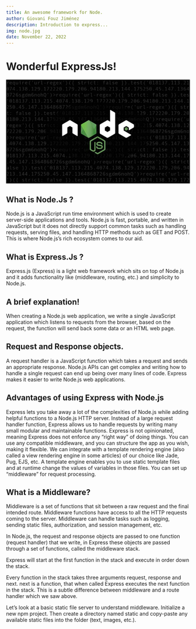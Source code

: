 ```yaml
---
title: An awesome framework for Node.
author: Giovani Fouz Jiménez
description: Introduction to express...
img: node.jpg
date: November 22, 2022
---
```


# Wonderful ExpressJs!

![node wallpaper](/images/node.jpg)

## What is Node.Js ?

Node.js is a JavaScript run time environment which is used to create server-side applications and tools. Node.js is fast, portable, and written in JavaScript but it does not directly support common tasks such as handling requests, serving files, and handling HTTP methods such as GET and POST. This is where Node.js’s rich ecosystem comes to our aid.

## What is Express.Js ?

Express.js (Express) is a light web framework which sits on top of Node.js and it adds functionality like (middleware, routing, etc.) and simplicity to Node.js.

## A brief explanation!

When creating a Node.js web application, we write a single JavaScript application which listens to requests from the browser, based on the request, the function will send back some data or an HTML web page.

## Request and Response objects.

A request handler is a JavaScript function which takes a request and sends an appropriate response.
Node.js APIs can get complex and writing how to handle a single request can end up being over many lines of code. Express makes it easier to write Node.js web applications.

## Advantages of using Express with Node.js

Express lets you take away a lot of the complexities of Node.js while adding helpful functions to a Node.js HTTP server.
Instead of a large request handler function, Express allows us to handle requests by writing many small modular and maintainable functions.
Express is not opinionated, meaning Express does not enforce any “right way” of doing things. You can use any compatible middleware, and you can structure the app as you wish, making it flexible.
We can integrate with a template rendering engine (also called a view rendering engine in some articles) of our choice like Jade, Pug, EJS, etc.
A template engine enables you to use static template files and at runtime change the values of variables in those files.
You can set up “middleware” for request processing.

## What is a Middleware?

Middleware is a set of functions that sit between a raw request and the final intended route. Middleware functions have access to all the HTTP requests coming to the server. Middleware can handle tasks such as logging, sending static files, authorization, and session management, etc.

In Node.js, the request and response objects are passed to one function (request handler) that we write, in Express these objects are passed through a set of functions, called the middleware stack.

Express will start at the first function in the stack and execute in order down the stack.

Every function in the stack takes three arguments request, response and next. next is a function, that when called Express executes the next function in the stack. This is a subtle difference between middleware and a route handler which we saw above.

Let’s look at a basic static file server to understand middleware. Initialize a new npm project. Then create a directory named static and copy-paste any available static files into the folder (text, images, etc.).
